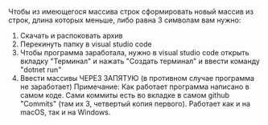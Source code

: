 Чтобы из имеющегося массива строк сформировать новый массив из строк, длина которых меньше, либо равна 3 символам вам нужно:
1. Скачать и распоковать архив
2. Перекинуть папку в visual studio code
3. Чтобы программа заработала, нужно в visual studio code открыть вкладку "Терминал" и нажать "Создать терминал" и ввести команду "dotnet run"
4. Ввести массивы ЧЕРЕЗ ЗАПЯТУЮ (в противном случае программа не заработает)
   Примечание:
Как работает программа написано в самом коде. Сами коммиты есть во вкладке в самом github "Commits" (там их 3, четвертый копия первого). Работает как и на macOS, так и на Windows.
